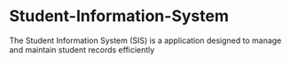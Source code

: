 # Student-Information-System
The Student Information System (SIS) is a  application designed to manage and maintain student records efficiently
